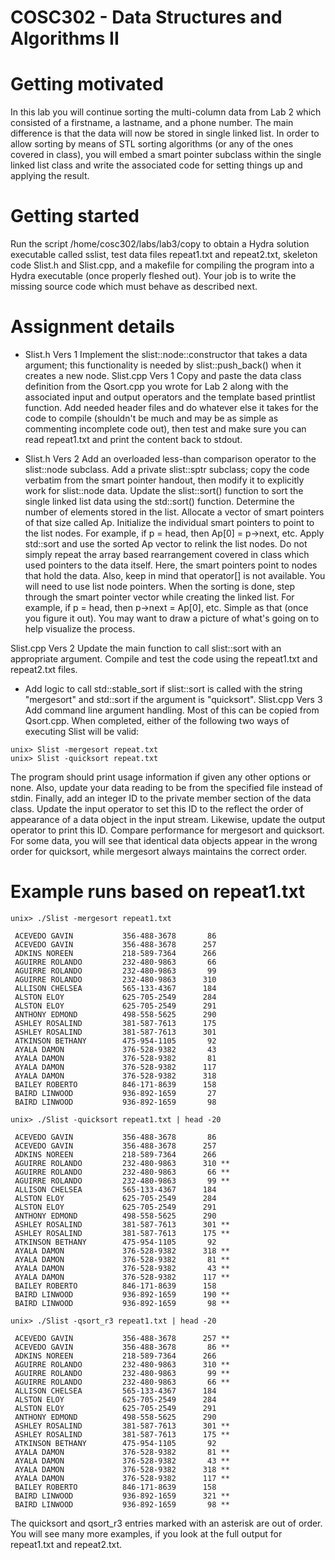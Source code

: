 # COSC302 - Data Structures and Algorithms II
# Getting motivated
In this lab you will continue sorting the multi-column data from Lab 2 which consisted of a firstname, a lastname, and a phone number. The main difference is that the data will now be stored in single linked list. In order to allow sorting by means of STL sorting algorithms (or any of the ones covered in class), you will embed a smart pointer subclass within the single linked list class and write the associated code for setting things up and applying the result.

# Getting started
Run the script /home/cosc302/labs/lab3/copy to obtain a Hydra solution executable called sslist, test data files repeat1.txt and repeat2.txt, skeleton code Slist.h and Slist.cpp, and a makefile for compiling the program into a Hydra executable (once properly fleshed out). Your job is to write the missing source code which must behave as described next.

# Assignment details

* Slist.h Vers 1 Implement the slist::node::constructor that takes a data argument; this functionality is needed by slist::push_back() when it creates a new node.
Slist.cpp Vers 1 Copy and paste the data class definition from the Qsort.cpp you wrote for Lab 2 along with the associated input and output operators and the template based printlist function. Add needed header files and do whatever else it takes for the code to compile (shouldn't be much and may be as simple as commenting incomplete code out), then test and make sure you can read repeat1.txt and print the content back to stdout.

* Slist.h Vers 2 Add an overloaded less-than comparison operator to the slist::node subclass. Add a private slist::sptr subclass; copy the code verbatim from the smart pointer handout, then modify it to explicitly work for slist::node data.
Update the slist::sort() function to sort the single linked list data using the std::sort() function. Determine the number of elements stored in the list. Allocate a vector of smart pointers of that size called Ap. Initialize the individual smart pointers to point to the list nodes. For example, if p = head, then Ap[0] = p->next, etc. Apply std::sort and use the sorted Ap vector to relink the list nodes. Do not simply repeat the array based rearrangement covered in class which used pointers to the data itself. Here, the smart pointers point to nodes that hold the data. Also, keep in mind that operator[] is not available. You will need to use list node pointers. When the sorting is done, step through the smart pointer vector while creating the linked list. For example, if p = head, then p->next = Ap[0], etc. Simple as that (once you figure it out). You may want to draw a picture of what's going on to help visualize the process.

Slist.cpp Vers 2 Update the main function to call slist::sort with an appropriate argument. Compile and test the code using the repeat1.txt and repeat2.txt files.

* Add logic to call std::stable_sort if slist::sort is called with the string "mergesort" and std::sort if the argument is "quicksort".
Slist.cpp Vers 3 Add command line argument handling. Most of this can be copied from Qsort.cpp. When completed, either of the following two ways of executing Slist will be valid:
```
unix> Slist -mergesort repeat.txt
unix> Slist -quicksort repeat.txt
```
The program should print usage information if given any other options or none. Also, update your data reading to be from the specified file instead of stdin.
Finally, add an integer ID to the private member section of the data class. Update the input operator to set this ID to the reflect the order of appearance of a data object in the input stream. Likewise, update the output operator to print this ID. Compare performance for mergesort and quicksort. For some data, you will see that identical data objects appear in the wrong order for quicksort, while mergesort always maintains the correct order.

# Example runs based on repeat1.txt
```
unix> ./Slist -mergesort repeat1.txt 

 ACEVEDO GAVIN           356-488-3678       86
 ACEVEDO GAVIN           356-488-3678      257
 ADKINS NOREEN           218-589-7364      266
 AGUIRRE ROLANDO         232-480-9863       66
 AGUIRRE ROLANDO         232-480-9863       99
 AGUIRRE ROLANDO         232-480-9863      310
 ALLISON CHELSEA         565-133-4367      184
 ALSTON ELOY             625-705-2549      284
 ALSTON ELOY             625-705-2549      291
 ANTHONY EDMOND          498-558-5625      290
 ASHLEY ROSALIND         381-587-7613      175
 ASHLEY ROSALIND         381-587-7613      301
 ATKINSON BETHANY        475-954-1105       92
 AYALA DAMON             376-528-9382       43
 AYALA DAMON             376-528-9382       81
 AYALA DAMON             376-528-9382      117
 AYALA DAMON             376-528-9382      318
 BAILEY ROBERTO          846-171-8639      158
 BAIRD LINWOOD           936-892-1659       27
 BAIRD LINWOOD           936-892-1659       98

unix> ./Slist -quicksort repeat1.txt | head -20

 ACEVEDO GAVIN           356-488-3678       86
 ACEVEDO GAVIN           356-488-3678      257
 ADKINS NOREEN           218-589-7364      266
 AGUIRRE ROLANDO         232-480-9863      310 **
 AGUIRRE ROLANDO         232-480-9863       66 **
 AGUIRRE ROLANDO         232-480-9863       99 **
 ALLISON CHELSEA         565-133-4367      184
 ALSTON ELOY             625-705-2549      284
 ALSTON ELOY             625-705-2549      291
 ANTHONY EDMOND          498-558-5625      290
 ASHLEY ROSALIND         381-587-7613      301 **
 ASHLEY ROSALIND         381-587-7613      175 **
 ATKINSON BETHANY        475-954-1105       92
 AYALA DAMON             376-528-9382      318 **
 AYALA DAMON             376-528-9382       81 **
 AYALA DAMON             376-528-9382       43 **
 AYALA DAMON             376-528-9382      117 **
 BAILEY ROBERTO          846-171-8639      158
 BAIRD LINWOOD           936-892-1659      190 **
 BAIRD LINWOOD           936-892-1659       98 **

unix> ./Slist -qsort_r3 repeat1.txt | head -20

 ACEVEDO GAVIN           356-488-3678      257 **
 ACEVEDO GAVIN           356-488-3678       86 **
 ADKINS NOREEN           218-589-7364      266
 AGUIRRE ROLANDO         232-480-9863      310 **
 AGUIRRE ROLANDO         232-480-9863       99 **
 AGUIRRE ROLANDO         232-480-9863       66 **
 ALLISON CHELSEA         565-133-4367      184
 ALSTON ELOY             625-705-2549      284 
 ALSTON ELOY             625-705-2549      291
 ANTHONY EDMOND          498-558-5625      290
 ASHLEY ROSALIND         381-587-7613      301 **
 ASHLEY ROSALIND         381-587-7613      175 **
 ATKINSON BETHANY        475-954-1105       92
 AYALA DAMON             376-528-9382       81 **
 AYALA DAMON             376-528-9382       43 **
 AYALA DAMON             376-528-9382      318 **
 AYALA DAMON             376-528-9382      117 **
 BAILEY ROBERTO          846-171-8639      158
 BAIRD LINWOOD           936-892-1659      321 **
 BAIRD LINWOOD           936-892-1659       98 **
```
The quicksort and qsort_r3 entries marked with an asterisk are out of order. You will see many more examples, if you look at the full output for repeat1.txt and repeat2.txt.
